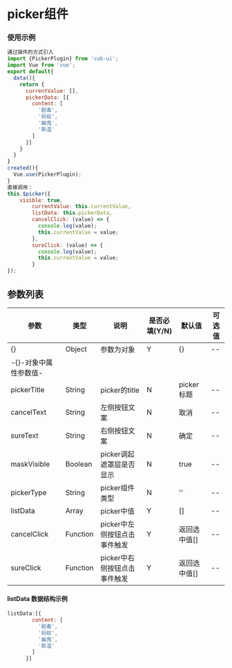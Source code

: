 # picker组件
### 使用示例
```javascript
通过插件的方式引入
import {PickerPlugin} from 'cub-ui';
import Vue from 'vue';
export default{
  data(){
    return {
      currentValue: [],
      pickerData: [{
        content: [
          '剧毒',
          '蚂蚁',
          '幽鬼',
          '斯温'
        ]
      }]
    }
  }
}
created(){
  Vue.use(PickerPlugin);
}
直接调用：
this.$picker({
    visible: true,
        currentValue: this.currentValue,
        listData: this.pickerData,
        cancelClick: (value) => {
          console.log(value);
          this.currentValue = value;
        },
        sureClick: (value) => {
          console.log(value);
          this.currentValue = value;
        }
});
```
## 参数列表
| 参数 | 类型 | 说明 |是否必填(Y/N)|默认值 | 可选值 |
|------|------|------|------|------|------|
|{}|Object|参数为对象|Y|{}|--|
|-{}-对象中属性参数值-|
|pickerTitle|String|picker的title|N|picker标题|--|
|cancelText|String|左侧按钮文案|N|取消|--|
|sureText|String|右侧按钮文案|N|确定|--|
|maskVisible|Boolean|picker调起遮罩层是否显示|N|true|--|
|pickerType|String|picker组件类型|N|''|--|
|listData|Array|picker中值|Y|[]|--|
|cancelClick|Function|picker中左侧按钮点击事件触发|Y|返回选中值[]|--|
|sureClick|Function|picker中右侧按钮点击事件触发|Y|返回选中值[]|--|

#### listData 数据结构示例
````javascript
listData:[{
        content: [
          '剧毒',
          '蚂蚁',
          '幽鬼',
          '斯温'
        ]
      }]
````
